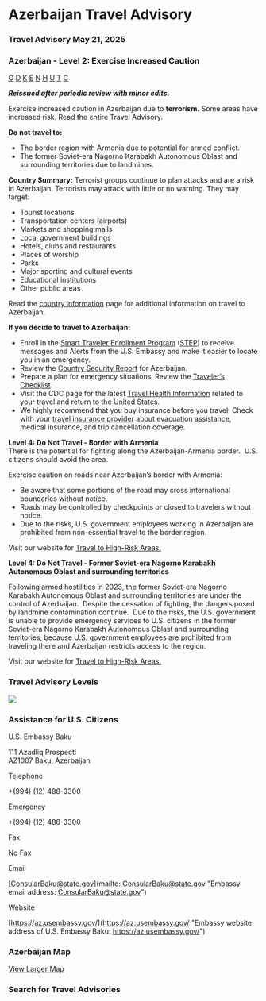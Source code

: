 # Azerbaijan Travel Advisory

### Travel Advisory May 21, 2025

### Azerbaijan - Level 2: Exercise Increased Caution

[O](javascript:void(0); "Tool Tip: Other")
[D](javascript:void(0); "Tool Tip: Wrongful Detention")
[K](javascript:void(0); "Tool Tip: Kidnap and Hostage")
[E](javascript:void(0); "Tool Tip: Event")
[N](javascript:void(0); "Tool Tip: Disaster")
[H](javascript:void(0); "Tool Tip: Health")
[U](javascript:void(0); "Tool Tip: Civil Unrest")
[T](javascript:void(0); "Tool Tip: Terrorism")
[C](javascript:void(0); "Tool Tip: Crimes")

***Reissued after periodic review with minor edits.***

Exercise increased caution in Azerbaijan due to **terrorism.** Some areas have increased risk. Read the entire Travel Advisory.

**Do not travel to:**

* The border region with Armenia due to potential for armed conflict.
* The former Soviet-era Nagorno Karabakh Autonomous Oblast and surrounding territories due to landmines.

**Country Summary:** Terrorist groups continue to plan attacks and are a risk in Azerbaijan. Terrorists may attack with little or no warning. They may target:

* Tourist locations
* Transportation centers (airports)
* Markets and shopping malls
* Local government buildings
* Hotels, clubs and restaurants
* Places of worship
* Parks
* Major sporting and cultural events
* Educational institutions
* Other public areas

Read the [country information](https://travel.state.gov/content/travel/en/international-travel/International-Travel-Country-Information-Pages/Azerbaijan.html) page for additional information on travel to Azerbaijan.

**If you decide to travel to Azerbaijan:**

* Enroll in the [Smart Traveler Enrollment Program](https://step.state.gov/step/) ([STEP](https://step.state.gov/step/)) to receive messages and Alerts from the U.S. Embassy and make it easier to locate you in an emergency.
* Review the [Country Security Report](https://www.osac.gov/Content/Browse/Report?subContentTypes=Country%20Security%20Report) for Azerbaijan.
* Prepare a plan for emergency situations. Review the [Traveler’s Checklist](https://travel.state.gov/content/travel/en/international-travel/before-you-go/travelers-checklist.html).
* Visit the CDC page for the latest [Travel Health Information](https://wwwnc.cdc.gov/travel/destinations/list) related to your travel and return to the United States.
* We highly recommend that you buy insurance before you travel. Check with your [travel insurance provider](https://travel.state.gov/content/travel/en/international-travel/before-you-go/your-health-abroad/Insurance_Coverage_Overseas.html) about evacuation assistance, medical insurance, and trip cancellation coverage.

**Level 4: Do Not Travel - Border with Armenia**  
There is the potential for fighting along the Azerbaijan-Armenia border.  U.S. citizens should avoid the area.

Exercise caution on roads near Azerbaijan’s border with Armenia:

* Be aware that some portions of the road may cross international boundaries without notice.
* Roads may be controlled by checkpoints or closed to travelers without notice.
* Due to the risks, U.S. government employees working in Azerbaijan are prohibited from non-essential travel to the border region.

Visit our website for [Travel to High-Risk Areas.](https://travel.state.gov/content/travel/en/international-travel/before-you-go/travelers-with-special-considerations/high-risk-travelers.html)

**Level 4: Do Not Travel - Former Soviet-era Nagorno Karabakh Autonomous Oblast and surrounding territories**

Following armed hostilities in 2023, the former Soviet-era Nagorno Karabakh Autonomous Oblast and surrounding territories are under the control of Azerbaijan.  Despite the cessation of fighting, the dangers posed by landmine contamination continue.  Due to the risks, the U.S. government is unable to provide emergency services to U.S. citizens in the former Soviet-era Nagorno Karabakh Autonomous Oblast and surrounding territories, because U.S. government employees are prohibited from traveling there and Azerbaijan restricts access to the region.

Visit our website for [Travel to High-Risk Areas.](https://travel.state.gov/content/travel/en/international-travel/before-you-go/travelers-with-special-considerations/high-risk-travelers.html)

### Travel Advisory Levels

[![](/content/dam/NEWTravelAssets/images/travel-levelv1.svg)](/content/travel/en/international-travel/before-you-go/about-our-new-products.html "Travel Advisory Levels")

### Assistance for U.S. Citizens

U.S. Embassy Baku

111 Azadliq Prospecti  
AZ1007 Baku, Azerbaijan

Telephone

+(994) (12) 488-3300

Emergency

+(994) (12) 488-3300

Fax

No Fax

Email

[ConsularBaku@state.gov](mailto: ConsularBaku@state.gov "Embassy email address: ConsularBaku@state.gov")

Website

[https://az.usembassy.gov/](https://az.usembassy.gov/ "Embassy website address of U.S. Embassy Baku: https://az.usembassy.gov/")

### Azerbaijan Map

[View Larger Map](https://travelmaps.state.gov/TSGMap/?extent=40.383121775,37.663998,54.616872225,43.335998 "Map of Azerbaijan")



### Search for Travel Advisories